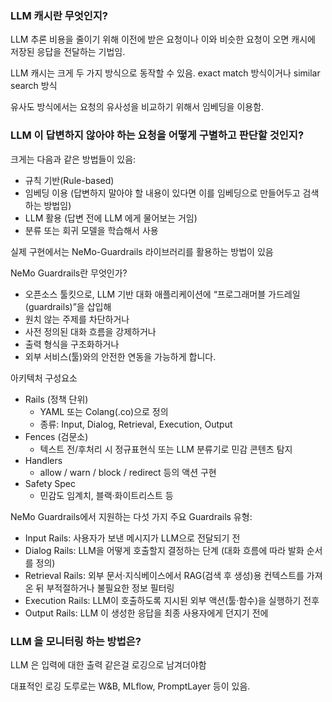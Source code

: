 ### LLM 캐시란 무엇인지? 

LLM 추론 비용을 줄이기 위해 이전에 받은 요청이나 이와 비슷한 요청이 오면 캐시에 저장된 응답을 전달하는 기법임. 

LLM 캐시는 크게 두 가지 방식으로 동작할 수 있음. exact match 방식이거나 similar search 방식 

유사도 방식에서는 요청의 유사성을 비교하기 위해서 임베딩을 이용함.


### LLM 이 답변하지 않아야 하는 요청을 어떻게 구별하고 판단할 것인지? 

크게는 다음과 같은 방법들이 있음: 
- 규칙 기반(Rule-based) 
- 임베딩 이용 (답변하지 말아야 할 내용이 있다면 이를 임베딩으로 만들어두고 검색하는 방법임)
- LLM 활용 (답변 전에 LLM 에게 물어보는 거임)
- 분류 또는 회귀 모델을 학습해서 사용 

실제 구현에서는 NeMo-Guardrails 라이브러리를 활용하는 방법이 있음

NeMo Guardrails란 무엇인가?
- 오픈소스 툴킷으로, LLM 기반 대화 애플리케이션에 “프로그래머블 가드레일(guardrails)”을 삽입해
- 원치 않는 주제를 차단하거나
- 사전 정의된 대화 흐름을 강제하거나
- 출력 형식을 구조화하거나
- 외부 서비스(툴)와의 안전한 연동을 가능하게 합니다.

아키텍처 구성요소
- Rails (정책 단위)
	- YAML 또는 Colang(.co)으로 정의
	- 종류: Input, Dialog, Retrieval, Execution, Output
- Fences (검문소)
    - 텍스트 전/후처리 시 정규표현식 또는 LLM 분류기로 민감 콘텐츠 탐지
- Handlers
    - allow / warn / block / redirect 등의 액션 구현
- Safety Spec
    - 민감도 임계치, 블랙·화이트리스트 등

NeMo Guardrails에서 지원하는 다섯 가지 주요 Guardrails 유형: 
- Input Rails: 사용자가 보낸 메시지가 LLM으로 전달되기 전
- Dialog Rails: LLM을 어떻게 호출할지 결정하는 단계 (대화 흐름에 따라 발화 순서를 정의)
- Retrieval Rails: 외부 문서·지식베이스에서 RAG(검색 후 생성)용 컨텍스트를 가져온 뒤 부적절하거나 불필요한 정보 필터링
- Execution Rails: LLM이 호출하도록 지시된 외부 액션(툴·함수)을 실행하기 전후
- Output Rails: LLM 이 생성한 응답을 최종 사용자에게 던지기 전에 


### LLM 을 모니터링 하는 방법은? 

LLM 은 입력에 대한 출력 같은걸 로깅으로 남겨더야함

대표적인 로깅 도루로는 W&B, MLflow, PromptLayer 등이 있음.